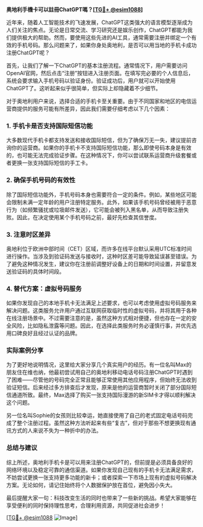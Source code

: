 **奥地利手機卡可以註冊ChatGPT嗎？[[TG💪+ @esim1088](https://t.me/s/esim1088)]**

近年来，随着人工智能技术的飞速发展，ChatGPT这类强大的语言模型逐渐成为人们关注的焦点。无论是日常交流、学习研究还是娱乐创作，ChatGPT都能为我们提供极大的帮助。然而，要使用这些先进的AI工具，通常需要注册并绑定一个有效的手机号码。那么问题来了，如果你身处奥地利，是否可以用当地的手机卡成功注册ChatGPT呢？

首先，让我们了解一下ChatGPT的基本注册流程。通常情况下，用户需要访问OpenAI官网，然后点击“注册”按钮进入注册页面。在填写完必要的个人信息后，系统会要求输入手机号码以验证身份。验证成功后，用户就可以开始使用ChatGPT了。这听起来似乎很简单，但实际上却隐藏着不少细节。

对于奥地利用户来说，选择合适的手机卡至关重要。由于不同国家和地区的电信运营商提供的服务可能有所差异，因此我们需要仔细考虑以下几个因素：

### **1. 手机卡是否支持国际短信功能**
大多数现代手机卡都支持发送和接收国际短信，但为了确保万无一失，建议提前咨询你的运营商。如果你的手机卡不支持国际短信功能，那么即使号码本身是有效的，也可能无法完成验证步骤。在这种情况下，你可以尝试联系运营商升级套餐或者更换一张支持国际短信的手工卡。

### **2. 确保手机号码的有效性**
除了国际短信功能外，手机号码本身也需要符合一定的条件。例如，某些地区可能会限制未满一定年龄的用户注册特定服务。此外，如果该手机号码曾经被用于恶意行为（如频繁骚扰或垃圾邮件发送），它可能会被列入黑名单，从而导致注册失败。因此，在决定使用某个手机号码之前，最好先检查其信誉度。

### **3. 注意时区差异**
奥地利位于欧洲中部时间（CET）区域，而许多在线平台默认采用UTC标准时间进行操作。当涉及到验证码发送与接收时，这种时区差可能导致延误甚至错误。为了避免这种情况发生，建议你在注册前调整好设备上的日期和时间设置，并留意发送验证码的具体时间段。

### **4. 替代方案：虚拟号码服务**
如果你发现自己的本地手机卡无法满足上述要求，也可以考虑使用虚拟号码服务来解决问题。这类服务允许用户通过互联网获取临时性的虚拟号码，并将其用于各种在线注册场景中。不过需要注意的是，虽然这种方式相对便捷，但也存在一定的安全风险，比如隐私泄露等问题。因此，在选择此类服务时务必谨慎行事，并优先选用口碑良好且经过认证的品牌。

### **实际案例分享**
为了更好地说明情况，这里给大家分享几个真实用户的经历。有一位名叫Max的朋友住在维也纳，他最初尝试用自己的奥地利移动电话号码注册ChatGPT时遇到了困难——尽管他的号码完全正常且能够正常使用其他应用程序，但始终无法收到验证短信。后来经过多方排查后才发现，原来是他的运营商暂时关闭了部分国际短信通道所致。最终，Max选择了购买一张支持国际漫游的新SIM卡才得以顺利解决这个问题。

另一位名叫Sophie的女孩则比较幸运，她直接使用了自己的老式固定电话号码完成了整个注册过程。虽然这种方法听起来有些“复古”，但对于那些不想更换现有通讯方式的人来说不失为一种折中的办法。

### **总结与建议**
综上所述，奥地利手机卡是可以用来注册ChatGPT的，但前提是必须具备良好的网络环境以及稳定可靠的通信渠道。如果你发现自己现有的手机卡无法满足需求，不妨尝试更换一张支持更多功能的新卡；或者探索一下市场上现有的虚拟号码解决方案。无论如何，请记住始终将个人数据保护放在首位，避免因小失大。

最后提醒大家一句：科技改变生活的同时也带来了一些新的挑战。希望大家能够在享受便利的同时保持理性思考，合理利用资源，共同促进社会进步！

[[TG💪+ @esim1088](https://t.me/s/esim1088) ![Image](https://i.postimg.cc/4NQfJmqS/Snipaste-2025-05-13-00-14-12.png)]